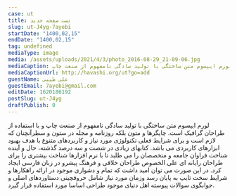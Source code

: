 ```yaml
---
case: ut
title: تست صفحه جدید
slug: ut-J4yg-7ayebi
startDate: "1400,02,15"
endDate: "1400,02,15"
tag: undefined
mediaType: image
media: /assets/uploads/2021/4/3/photo_2016-08-29_21-09-06.jpg 
mediaCaption: لورم ایپسوم متن ساختگی با تولید سادگی نامفهوم از صنعت چاپ
mediaCaptionUrl: http://havashi.org/ut?go=add
guestName: علی طیبی
guestEmail: 7ayebi@gmail.com
editDate: 1620186192
postSlug: ut-J4yg
draftPublish: 0
---
```

لورم ایپسوم متن ساختگی با تولید سادگی نامفهوم از صنعت چاپ و با استفاده از طراحان گرافیک است. چاپگرها و متون بلکه روزنامه و مجله در ستون و سطرآنچنان که لازم است و برای شرایط فعلی تکنولوژی مورد نیاز و کاربردهای متنوع با هدف بهبود ابزارهای کاربردی می باشد. کتابهای زیادی در شصت و سه درصد گذشته، حال و آینده شناخت فراوان جامعه و متخصصان را می طلبد تا با نرم افزارها شناخت بیشتری را برای طراحان رایانه ای علی الخصوص طراحان خلاقی و فرهنگ پیشرو در زبان فارسی ایجاد کرد. در این صورت می توان امید داشت که تمام و دشواری موجود در ارائه راهکارها و شرایط سخت تایپ به پایان رسد وزمان مورد نیاز شامل حروفچینی دستاوردهای اصلی و جوابگوی سوالات پیوسته اهل دنیای موجود طراحی اساسا مورد استفاده قرار گیرد.
